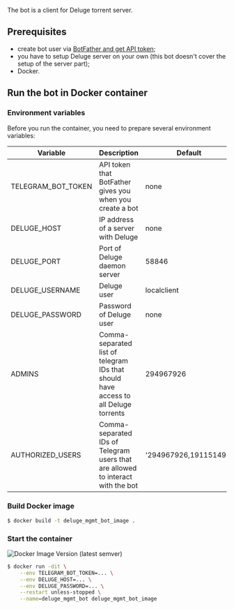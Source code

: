 The bot is a client for Deluge torrent server.

## Prerequisites
- create bot user via [BotFather and get API token](https://core.telegram.org/bots#3-how-do-i-create-a-bot);
- you have to setup Deluge server on your own (this bot doesn't cover the setup of the server part);
- Docker.

## Run the bot in Docker container
### Environment variables
Before you run the container, you need to prepare several environment variables:

| Variable           | Description                                                                         | Default               |
| ------------------ | ----------------------------------------------------------------------------------- | --------------------- |
| TELEGRAM_BOT_TOKEN | API token that BotFather gives you when you create a bot                            | none                  |
| DELUGE_HOST        | IP address of a server with Deluge                                                  | none                  |
| DELUGE_PORT        | Port of Deluge daemon server                                                        | 58846                 |
| DELUGE_USERNAME    | Deluge user                                                                         | localclient           |
| DELUGE_PASSWORD    | Password of Deluge user                                                             | none          |
| ADMINS             | Comma-separated list of telegram IDs that should have access to all Deluge torrents | 294967926             |
| AUTHORIZED_USERS   | Comma-separated IDs of Telegram users that are allowed to interact with the bot     | '294967926,191151492' |

### Build Docker image
```sh
$ docker build -t deluge_mgmt_bot_image .
```

### Start the container

![Docker Image Version (latest semver)](https://img.shields.io/docker/v/liamnou/deluge_mgmt_bot)

```sh
$ docker run -dit \
    --env TELEGRAM_BOT_TOKEN=... \
    --env DELUGE_HOST=... \
    --env DELUGE_PASSWORD=... \
    --restart unless-stopped \
    --name=deluge_mgmt_bot deluge_mgmt_bot_image
```
